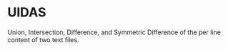 # UIDAS
Union, Intersection, Difference, and Symmetric Difference of the per line content of two text files.
